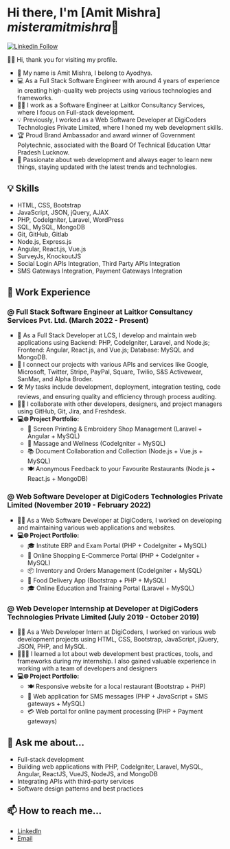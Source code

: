 <div class="misteramitmishra">
   <h1>Hi there, I'm [Amit Mishra] <i>misteramitmishra</i>👋</h1>
   <p>
      <a href="https://www.linkedin.com/in/misteramitmishra/" target="_new"><img src="https://img.shields.io/badge/LinkedIn-Profile-blue?logo=linkedin&style=flat&link=https://www.linkedin.com/in/misteramitmishra/" alt="Linkedin Follow"></a>
   </p>
   <p> 🌟🤝 Hi, thank you for visiting my profile. </p>
   <ul type="square">
      <li>🏡 My name is Amit Mishra, I belong to Ayodhya. </li>
      <li> 💻 As a Full Stack Software Engineer with around 4 years of experience in creating high-quality web projects using various technologies and frameworks. </li>
      <li> 👨‍💻 I work as a Software Engineer at Laitkor Consultancy Services, where I focus on Full-stack development. </li>
      <li> 💡 Previously, I worked as a Web Software Developer at DigiCoders Technologies Private Limited, where I honed my web development skills.</li>
      <li> 🏆 Proud Brand Ambassador and award winner of Government Polytechnic, associated with the Board Of Technical Education Uttar Pradesh Lucknow. </li>
      <li> 🚀 Passionate about web development and always eager to learn new things, staying updated with the latest trends and technologies. </li>
   </ul>
   <h2>&#128161; Skills</h2>
   <ul type="square">
      <li>HTML, CSS, Bootstrap</li>
      <li>JavaScript, JSON, jQuery, AJAX</li>
      <li>PHP, CodeIgniter, Laravel, WordPress</li>
      <li>SQL, MySQL, MongoDB</li>
      <li>Git, GitHub, Gitlab</li>
      <li>Node.js, Express.js</li>
      <li>Angular, React.js, Vue.js</li>
      <li>SurveyJs, KnockoutJS</li>
      <li>Social Login APIs Integration, Third Party APIs Integration</li>
      <li>SMS Gateways Integration, Payment Gateways Integration</li>
   </ul>
   <h2>🔭 Work Experience</h2>
   <h3>@ Full Stack Software Engineer at Laitkor Consultancy Services Pvt. Ltd. (March 2022 - Present)</h3>
   <ul type="square">
      <li>🚀 As a Full Stack Developer at LCS, I develop and maintain web applications using Backend: PHP, CodeIgniter, Laravel, and Node.js; Frontend: Angular, React.js, and Vue.js; Database: MySQL and MongoDB.</li>
      <li>🤝 I connect our projects with various APIs and services like Google, Microsoft, Twitter, Stripe, PayPal, Square, Twilio, S&S Activewear, SanMar, and Alpha Broder.</li>
      <li>🛠️ My tasks include development, deployment, integration testing, code reviews, and ensuring quality and efficiency through process auditing.</li>
      <li>👩‍💻 I collaborate with other developers, designers, and project managers using GitHub, Git, Jira, and Freshdesk.</li>
      <li><strong>💻🌐 Project Portfolio:</strong>
         <ul type="circle">
            <li>🎨 Screen Printing & Embroidery Shop Management (Laravel + Angular + MySQL)</li>
            <li>🌿 Massage and Wellness (CodeIgniter + MySQL)</li>
            <li>📚 Document Collaboration and Collection (Node.js + Vue.js + MySQL)</li>
            <li>🍽️ Anonymous Feedback to your Favourite Restaurants (Node.js + React.js + MongoDB)</li>
         </ul>
      </li>
   </ul>
   <h3>@ Web Software Developer at DigiCoders Technologies Private Limited (November 2019 - February 2022)</h3>
   <ul type="square">
      <li>👨‍💻 As a Web Software Developer at DigiCoders, I worked on developing and maintaining various web applications and websites.</li>
      <li><strong>💻🌐 Project Portfolio:</strong>
         <ul type="circle">
            <li>🎓 Institute ERP and Exam Portal (PHP + CodeIgniter + MySQL)</li>
            <li>🛒 Online Shopping E-Commerce Portal (PHP + CodeIgniter + MySQL)</li>
            <li>📦 Inventory and Orders Management (CodeIgniter + MySQL)</li>
            <li>🍔 Food Delivery App (Bootstrap + PHP + MySQL)</li>
            <li>🎓 Online Education and Training Portal (Laravel + MySQL)</li>
         </ul>
      </li>
   </ul>
   <h3>@ Web Developer Internship at Developer at DigiCoders Technologies Private Limited (July 2019 - October 2019)</h3>
   <ul type="square">
      <li>👨‍💻 As a Web Developer Intern at DigiCoders, I worked on various web development projects using HTML, CSS, Bootstrap, JavaScript, jQuery, JSON, PHP, and MySQL.</li>
      <li>🚀🧠💡 I learned a lot about web development best practices, tools, and frameworks during my internship. I also gained valuable experience in working with a team of developers and designers</li>
      <li><strong>💻🌐 Project Portfolio:</strong>
         <ul type="circle">
            <li>🍽️ Responsive website for a local restaurant (Bootstrap + PHP)</li>
            <li>📲 Web application for SMS messages (PHP + JavaScript + SMS gateways + MySQL)</li>
            <li>💳 Web portal for online payment processing (PHP + Payment gateways)</li>
         </ul>
      </li>
   </ul>
   <h2>💬 Ask me about...</h2>
   <ul type="square">
      <li>Full-stack development</li>
      <li>Building web applications with PHP, CodeIgniter, Laravel, MySQL, Angular, ReactJS, VueJS, NodeJS, and MongoDB</li>
      <li>Integrating APIs with third-party services</li>
      <li>Software design patterns and best practices</li>
   </ul>
   <h2>📫 How to reach me...</h2>
   <ul type="square">
      <li><a href="https://www.linkedin.com/in/misteramitmishra/" target="_new">LinkedIn</a></li>
      <li><a href="mailto:amitmishra224205@gmail.com" target="_new">Email</a></li>
   </ul>
</div>
